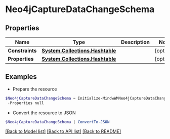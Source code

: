 # Neo4jCaptureDataChangeSchema
## Properties

Name | Type | Description | Notes
------------ | ------------- | ------------- | -------------
**Constraints** | [**System.Collections.Hashtable**](AnyType.md) |  | [optional] 
**Properties** | [**System.Collections.Hashtable**](AnyType.md) |  | [optional] 

## Examples

- Prepare the resource
```powershell
$Neo4jCaptureDataChangeSchema = Initialize-MindwWMNeo4jCaptureDataChangeSchema  -Constraints null `
 -Properties null
```

- Convert the resource to JSON
```powershell
$Neo4jCaptureDataChangeSchema | ConvertTo-JSON
```

[[Back to Model list]](../README.md#documentation-for-models) [[Back to API list]](../README.md#documentation-for-api-endpoints) [[Back to README]](../README.md)

